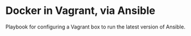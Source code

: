 # Docker in Vagrant, via Ansible

Playbook for configuring a Vagrant box to run the latest version of Ansible.
